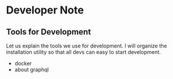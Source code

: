 # Developer Note

## Tools for Development

Let us explain the tools we use for development.
I will organize the installation utility so that all devs can easy to start development.

- docker
- about graphql


